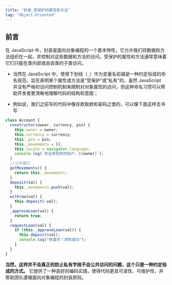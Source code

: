 ```yaml
---
title: "封装_受保护的属性和方法"
tag: "Object-Oriented"
---
```


## 前言

在 JavaScript 中，封装是面向对象编程的一个基本特性，它允许我们将数据和方法组织在一起，并控制对这些数据和方法的访问。受保护的属性和方法通常意味着它们只能在类内部或由该类的子类访问。

- 当然在 JavaScript 中，使用下划线（`_`）作为变量名前缀是一种约定俗成的命名规范，旨在表明某个属性或方法是“受保护”或“私有”的。虽然 JavaScript 并没有严格的访问控制机制来限制对对象属性的访问，但这种命名习惯可以帮助开发者更清晰地理解代码的结构和意图；

- 例如说，我们之前写的代码中像存款取款和密码之类的，可以像下面这样去书写

```js
class Account {
  constructor(owner, currency, pin) {
    this.owner = owner;
    this.currency = currency;
    this._pin = pin;
    this._movements = [];
    this.locale = navigator.language;
    console.log(`欢迎来到你的账户，${owner}`);
  }
  //公共接口
  getMovements() {
    return this._movements;
  }
  deposit(val) {
    this._movements.push(val);
  }
  withraw(val) {
    this.deposit(-val);
  }
  _approveLoan(val) {
    return true;
  }
  requestLoan(val) {
    if (this._approveLoan(val)) {
      this.deposit(val);
      console.log("恭喜你！贷款成功");
    }
  }
}
```

**当然，这样并不会真正的防止私有字段不会公共访问的问题，这个只是一种约定俗成的方式。** 它提供了一种良好的编码实践，使得代码更具可读性、可维护性，并帮助团队遵循面向对象编程的封装原则。
